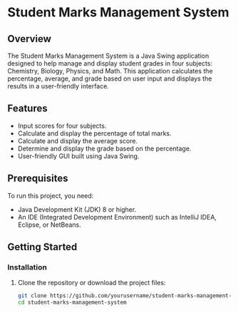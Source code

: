 # Student Marks Management System

## Overview
The Student Marks Management System is a Java Swing application designed to help manage and display student grades in four subjects: Chemistry, Biology, Physics, and Math. This application calculates the percentage, average, and grade based on user input and displays the results in a user-friendly interface.

## Features
- Input scores for four subjects.
- Calculate and display the percentage of total marks.
- Calculate and display the average score.
- Determine and display the grade based on the percentage.
- User-friendly GUI built using Java Swing.

## Prerequisites
To run this project, you need:
- Java Development Kit (JDK) 8 or higher.
- An IDE (Integrated Development Environment) such as IntelliJ IDEA, Eclipse, or NetBeans.

## Getting Started

### Installation
1. Clone the repository or download the project files:
   ```bash
   git clone https://github.com/yourusername/student-marks-management-system.git
   cd student-marks-management-system
